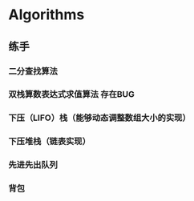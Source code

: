 # Algorithms
## 练手
### 二分查找算法
### 双栈算数表达式求值算法 存在BUG
### 下压（LIFO）栈（能够动态调整数组大小的实现）
### 下压堆栈（链表实现）
### 先进先出队列
### 背包